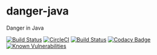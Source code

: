 # danger-java
Danger in Java


[![Build Status](https://travis-ci.com/GeorgiosGoniotakis/danger-java.svg?branch=master)](https://travis-ci.com/GeorgiosGoniotakis/danger-java)
[![CircleCI](https://circleci.com/gh/GeorgiosGoniotakis/danger-java.svg?style=svg)](https://circleci.com/gh/GeorgiosGoniotakis/danger-java)
[![Build Status](https://cloud.drone.io/api/badges/GeorgiosGoniotakis/danger-java/status.svg)](https://cloud.drone.io/GeorgiosGoniotakis/danger-java)
[![Codacy Badge](https://api.codacy.com/project/badge/Grade/9f86d6b427d44af4829f3331eb3cfbe3)](https://www.codacy.com/manual/georgios.goniotakis/danger-java?utm_source=github.com&amp;utm_medium=referral&amp;utm_content=GeorgiosGoniotakis/danger-java&amp;utm_campaign=Badge_Grade)
[![Known Vulnerabilities](https://snyk.io/test/github/GeorgiosGoniotakis/danger-java/badge.svg)](https://snyk.io/test/github/GeorgiosGoniotakis/danger-java)